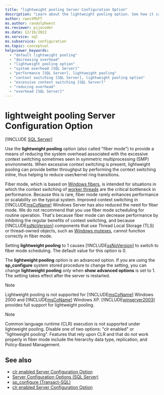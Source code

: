 ```yaml
---
title: "lightweight pooling Server Configuration Option"
description: "Learn about the lightweight pooling option. See how it can provide better throughput in symmetric multiprocessing environments with excessive context switching."
author: rwestMSFT
ms.author: randolphwest
ms.reviewer: pijocoder
ms.date: 12/16/2022
ms.service: sql
ms.subservice: configuration
ms.topic: conceptual
helpviewer_keywords:
  - "default lightweight pooling"
  - "decreasing overhead"
  - "lightweight pooling option"
  - "system overhead [SQL Server]"
  - "performance [SQL Server], lightweight pooling"
  - "context switching [SQL Server], lightweight pooling option"
  - "excessive context switching [SQL Server]"
  - "reducing overhead"
  - "overhead [SQL Server]"
---
```

# lightweight pooling Server Configuration Option

[!INCLUDE [SQL Server](../../includes/applies-to-version/sqlserver.md)]

  Use the **lightweight pooling** option (also called "fiber mode") to provide a means of reducing the system overhead associated with the excessive context switching sometimes seen in symmetric multiprocessing (SMP) environments. When excessive context switching is present, lightweight pooling can provide better throughput by performing the context switching inline, thus helping to reduce user/kernel ring transitions.

 Fiber mode, which is based on [Windows fibers](/windows/win32/procthread/fibers), is intended for situations in which the context switching of [worker threads](../../relational-databases/thread-and-task-architecture-guide.md#workers) are the critical bottleneck in performance. Because this is rare, fiber mode rarely enhances performance or scalability on the typical system. Improved context switching in [!INCLUDE[msCoName](../../includes/msconame-md.md)] Windows Server has also reduced the need for fiber mode. We do not recommend that you use fiber mode scheduling for routine operation. That's because fiber mode can decrease performance by inhibiting the regular benefits of context switching, and because [!INCLUDE[ssNoVersion](../../includes/ssnoversion-md.md)] components that use Thread Local Storage (TLS) or thread-owned objects, such as [Windows mutexes](/windows/win32/sync/mutex-objects), cannot function correctly in fiber mode.

 Setting **lightweight pooling** to 1 causes [!INCLUDE[ssNoVersion](../../includes/ssnoversion-md.md)] to switch to fiber mode scheduling. The default value for this option is 0.

 The **lightweight pooling** option is an advanced option. If you are using the **sp_configure** system stored procedure to change the setting, you can change **lightweight pooling** only when **show advanced options** is set to 1. The setting takes effect after the server is restarted.

> [!NOTE]  
> Lightweight pooling is not supported for [!INCLUDE[msCoName](../../includes/msconame-md.md)] Windows 2000 and [!INCLUDE[msCoName](../../includes/msconame-md.md)] Windows XP. [!INCLUDE[winserver2003](../../includes/winserver2003-md.md)] provides full support for lightweight pooling.

> [!NOTE]  
> Common language runtime (CLR) execution is not supported under lightweight pooling. Disable one of two options: "clr enabled" or "lightweight pooling". Features that rely upon CLR and that do not work properly in fiber mode include the hierarchy data type, replication, and Policy-Based Management.

## See also

- [clr enabled Server Configuration Option](../../database-engine/configure-windows/clr-enabled-server-configuration-option.md)
- [Server Configuration Options (SQL Server)](../../database-engine/configure-windows/server-configuration-options-sql-server.md)
- [sp_configure (Transact-SQL)](../../relational-databases/system-stored-procedures/sp-configure-transact-sql.md)
- [clr enabled Server Configuration Option](../../database-engine/configure-windows/clr-enabled-server-configuration-option.md)
